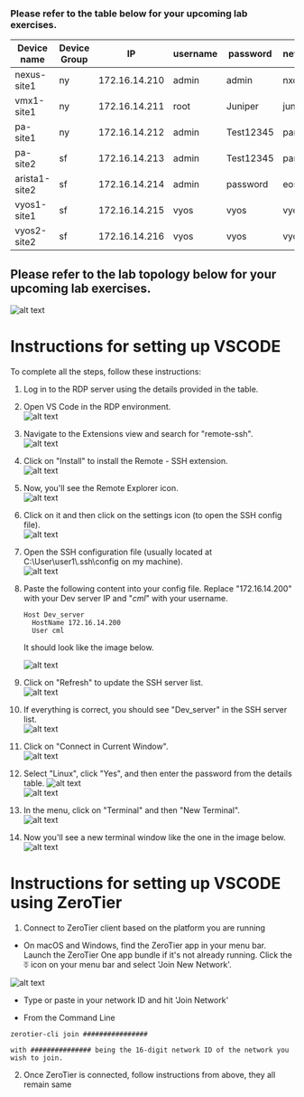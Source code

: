 ### Please refer to the table below for your upcoming lab exercises.
| Device name  | Device Group |      IP       | username | password | network_os |
|--------------|--------------|---------------|----------|----------|------------|
| nexus-site1  |      ny      | 172.16.14.210 |   admin  | admin    |   nxos     |
| vmx1-site1   |      ny      | 172.16.14.211 |   root   | Juniper  |   junos    |
| pa-site1     |      ny      | 172.16.14.212 |   admin  | Test12345|   panos    |
| pa-site2     |      sf      | 172.16.14.213 |   admin  | Test12345|   panos    |
| arista1-site2|      sf      | 172.16.14.214 |   admin  | password |   eos      |
| vyos1-site1  |      sf      | 172.16.14.215 |   vyos   | vyos     |   vyos     |
| vyos2-site2  |      sf      | 172.16.14.216 |   vyos   | vyos     |   vyos     |

## Please refer to the lab topology below for your upcoming lab exercises.

![alt text](image-20.png)

# Instructions for setting up VSCODE
To complete all the steps, follow these instructions:

1. Log in to the RDP server using the details provided in the table.  

2. Open VS Code in the RDP environment.  
   ![alt text](image.png)

3. Navigate to the Extensions view and search for "remote-ssh".  
   ![alt text](image-2.png)

4. Click on "Install" to install the Remote - SSH extension.  
   ![alt text](image-3.png)

5. Now, you'll see the Remote Explorer icon.  
   ![alt text](image-4.png)

6. Click on it and then click on the settings icon (to open the SSH config file).  
   ![alt text](image-5.png)

7. Open the SSH configuration file (usually located at C:\User\user1\\.ssh\config on my machine).  
   ![alt text](image-6.png)

8. Paste the following content into your config file. Replace "172.16.14.200" with your Dev server IP and "*cml*" with your username.  
    ```
    Host Dev_server
      HostName 172.16.14.200
      User cml
    ```
   It should look like the image below.

   ![alt text](image-18.png)

9. Click on "Refresh" to update the SSH server list.  
   ![alt text](image-15.png)

10. If everything is correct, you should see "Dev_server" in the SSH server list.  
    ![alt text](image-16.png)

11. Click on "Connect in Current Window".  
    ![alt text](image-17.png)

12. Select "Linux", click "Yes", and then enter the password from the details table.
    ![alt text](image-14.png)  
    ![alt text](image-11.png)

13. In the menu, click on "Terminal" and then "New Terminal".  
    ![alt text](image-12.png)

14. Now you'll see a new terminal window like the one in the image below.
    ![alt text](image-13.png)


# Instructions for setting up VSCODE using ZeroTier
1. Connect to ZeroTier client based on the platform you are running

- On macOS and Windows, find the ZeroTier app in your menu bar. Launch the ZeroTier One app bundle if it's not already running. Click the ⏁ icon on your menu bar and select 'Join New Network'. 

![alt text](image-19.png)

- Type or paste in your network ID and hit 'Join Network'

- From the Command Line

```text
zerotier-cli join ################

with ############### being the 16-digit network ID of the network you wish to join.
```
2. Once ZeroTier is connected, follow instructions from above, they all remain same